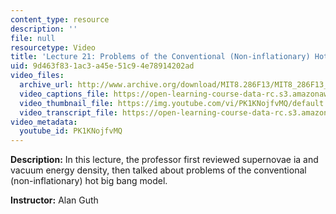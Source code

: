 ```yaml
---
content_type: resource
description: ''
file: null
resourcetype: Video
title: 'Lecture 21: Problems of the Conventional (Non-inflationary) Hot Big Bang Model'
uid: 9d463f83-1ac3-a45e-51c9-4e78914202ad
video_files:
  archive_url: http://www.archive.org/download/MIT8.286F13/MIT8_286F13_lec21_300k.mp4
  video_captions_file: https://open-learning-course-data-rc.s3.amazonaws.com/8-286-the-early-universe-fall-2013/f483b1416dfc5d28aad1044b067b3438_PK1KNojfvMQ.vtt
  video_thumbnail_file: https://img.youtube.com/vi/PK1KNojfvMQ/default.jpg
  video_transcript_file: https://open-learning-course-data-rc.s3.amazonaws.com/8-286-the-early-universe-fall-2013/3747051d1048b4df855d7574a3a8360c_PK1KNojfvMQ.pdf
video_metadata:
  youtube_id: PK1KNojfvMQ
---
```


**Description:** In this lecture, the professor first reviewed supernovae ia and vacuum energy density, then talked about problems of the conventional (non-inflationary) hot big bang model.

**Instructor:** Alan Guth